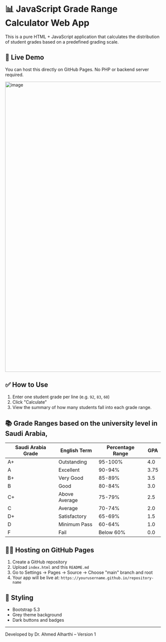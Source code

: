 # 📊 JavaScript Grade Range Calculator Web App

This is a pure HTML + JavaScript application that calculates the distribution of student grades based on a predefined grading scale.

## 🚀 Live Demo

You can host this directly on GitHub Pages. No PHP or backend server required.


<img width="939" alt="image" src="https://github.com/user-attachments/assets/a17b2cdd-940e-4a43-802d-033f167b0867" />




## ✅ How to Use

1. Enter one student grade per line (e.g. `92`, `83`, `60`)
2. Click "Calculate"
3. View the summary of how many students fall into each grade range.

## 📚 Grade Ranges based on the university level in Saudi Arabia,

Saudi Arabia Grade | English Term     | Percentage Range | GPA
-------------------|------------------|------------------|-----
A+                 | Outstanding      | 95-100%          | 4.0
A                  | Excellent        | 90-94%           | 3.75
B+                 | Very Good        | 85-89%           | 3.5
B                  | Good             | 80-84%           | 3.0
C+                 | Above Average    | 75-79%           | 2.5
C                  | Average          | 70-74%           | 2.0
D+                 | Satisfactory     | 65-69%           | 1.5
D                  | Minimum Pass     | 60-64%           | 1.0
F                  | Fail             | Below 60%        | 0.0


## 🧑‍💻 Hosting on GitHub Pages

1. Create a GitHub repository
2. Upload `index.html` and this `README.md`
3. Go to Settings → Pages → Source → Choose "main" branch and root
4. Your app will be live at:
   `https://yourusername.github.io/repository-name`

## 🎨 Styling

- Bootstrap 5.3
- Grey theme background
- Dark buttons and badges

---

Developed by Dr. Ahmed Alharthi – Version 1
